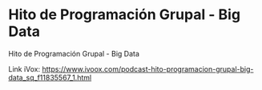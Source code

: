 # Hito de Programación Grupal - Big Data
Hito de Programación Grupal - Big Data

Link iVox: https://www.ivoox.com/podcast-hito-programacion-grupal-big-data_sq_f11835567_1.html
